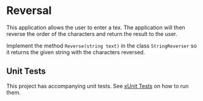 # Reversal

This application allows the user to enter a tex. The application will then reverse the order of the characters and return the result to the user.

Implement the method `Reverse(string text)` in the class `StringReverser` so it returns the given string with the characters reversed.

## Unit Tests

This project has accompanying unit tests. See [xUnit Tests](/README.md#xunit-tests) on how to run them.
